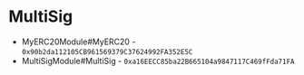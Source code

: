 # MultiSig

- MyERC20Module#MyERC20 - `0x90b2da112105CB961569379C37624992FA352E5C`
- MultiSigModule#MultiSig - `0xa16EECC85ba22B665104a9847117C469fFda71FA`
